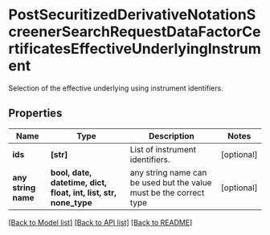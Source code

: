 # PostSecuritizedDerivativeNotationScreenerSearchRequestDataFactorCertificatesEffectiveUnderlyingInstrument

Selection of the effective underlying using instrument identifiers.

## Properties
Name | Type | Description | Notes
------------ | ------------- | ------------- | -------------
**ids** | **[str]** | List of instrument identifiers. | [optional] 
**any string name** | **bool, date, datetime, dict, float, int, list, str, none_type** | any string name can be used but the value must be the correct type | [optional]

[[Back to Model list]](../README.md#documentation-for-models) [[Back to API list]](../README.md#documentation-for-api-endpoints) [[Back to README]](../README.md)


